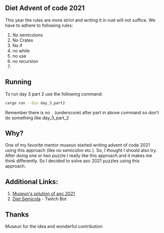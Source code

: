 ## Diet Advent of code 2021

This year the rules are more strict and writing it in rust will not suffice. We have to adhere to following rules:

1. No semicolons
2. No Crates
3. No if
4. no while
5. no use
6. no recursion
7.

## Running

To run day 3 part 2 use the following command:

```bash
cargo run --bin day_3_part2
```

Remember there is no `_` (underscore) after part in above command so don't do something like day_3_part_2

## Why?

One of my favorite mentor museun started writing advent of code 2021 using this approach (like no semicolon etc.). So, I
thought I should also try. After doing one or two puzzle I really like this approach and it makes me think differently.
So I decided to solve aoc 2021 puzzles using this approach.

## Additional Links:

1. [Museun's solution of aoc 2021](https://github.com/museun/aoc2021)
2. [Diet Semicola](https://github.com/museun/diet-semicola) - Twitch Bot

## Thanks

Museun for the idea and wonderful contribution
